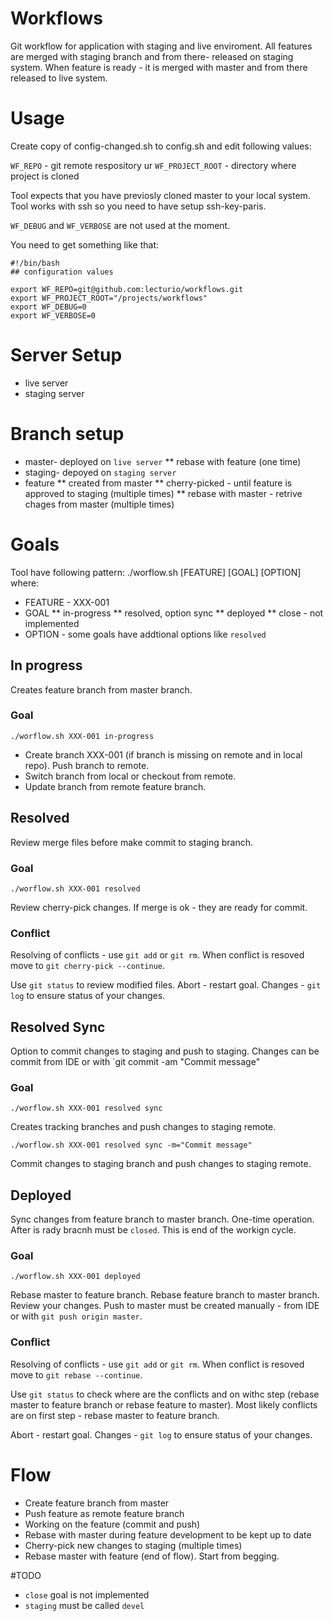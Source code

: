 Workflows
=========

Git workflow for application with staging and live enviroment.
All features are merged with staging branch and from there- released on staging system.
When feature is ready - it is merged with master and from there released to live system.

# Usage

Create copy of config-changed.sh to config.sh and edit following values:

`WF_REPO` - git remote respository ur
`WF_PROJECT_ROOT` - directory where project is cloned

Tool expects that you have previosly cloned master to your local system.
Tool works with ssh so you need to have setup ssh-key-paris.

`WF_DEBUG` and `WF_VERBOSE` are not used at the moment.

You need to get something like that:

```
#!/bin/bash
## configuration values

export WF_REPO=git@github.com:lecturio/workflows.git
export WF_PROJECT_ROOT="/projects/workflows"
export WF_DEBUG=0
export WF_VERBOSE=0

```

# Server Setup

* live server
* staging server

# Branch setup

* master- deployed on `live server`
** rebase with feature (one time)
* staging- depoyed on `staging server`
* feature
** created from master
** cherry-picked - until feature is approved to staging (multiple times)
** rebase with master - retrive chages from master (multiple times)

# Goals

Tool have following pattern: ./worflow.sh [FEATURE] [GOAL] [OPTION] where:

* FEATURE - XXX-001
* GOAL
** in-progress
** resolved, option sync
** deployed
** close - not implemented
* OPTION - some goals have addtional options like `resolved`

## In progress

Creates feature branch from master branch.

### Goal
```
./worflow.sh XXX-001 in-progress
```

* Create branch XXX-001 (if branch is missing on remote and in local repo). Push branch to remote.
* Switch branch from local or checkout from remote.
* Update branch from remote feature branch.


## Resolved

Review merge files before make commit to staging branch.

### Goal

```
./worflow.sh XXX-001 resolved
```

Review cherry-pick changes. If merge is ok - they are ready for commit.

### Conflict
Resolving of conflicts - use `git add` or `git rm`. When conflict is resoved move to `git cherry-pick --continue`.

Use `git status` to review modified files.
Abort - restart goal.
Changes - `git log` to ensure status of your changes.

## Resolved Sync

Option to commit changes to staging and push to staging.
Changes can be commit from IDE or with `git commit -am "Commit message"

### Goal
```
./worflow.sh XXX-001 resolved sync
```

Creates tracking branches and push changes to staging remote.

```
./worflow.sh XXX-001 resolved sync -m="Commit message"

```

Commit changes to staging branch and push changes to staging remote.

## Deployed

Sync changes from feature branch to master branch. One-time operation.
After is rady bracnh must be `closed`. This is end of the workign cycle.

### Goal

```
./worflow.sh XXX-001 deployed
```

Rebase master to feature branch.
Rebase feature branch to master branch.
Review your changes.
Push to master must be created manually - from IDE or with `git push origin master`.

### Conflict

Resolving of conflicts - use `git add` or `git rm`. When conflict is resoved move to `git rebase --continue`.

Use `git status` to check where are the conflicts and on withc step (rebase master to feature branch or rebase feature to master). Most likely conflicts are on first step - rebase master to feature branch.

Abort - restart goal.
Changes - `git log` to ensure status of your changes.

# Flow

* Create feature branch from master
* Push feature as remote feature branch
* Working on the feature (commit and push)
* Rebase with master during feature development to be kept up to date
* Cherry-pick new changes to staging (multiple times)
* Rebase master with feature (end of flow). Start from begging.


#TODO

* `close` goal is not implemented
* `staging` must be called `devel`
